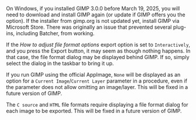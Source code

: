 On Windows, if you installed GIMP 3.0.0 before March 19, 2025, you will need to download and install GIMP again (or update if GIMP offers you the option). If the installer from gimp.org is not updated yet, install GIMP via Microsoft Store. There was originally an issue that prevented several plug-ins, including Batcher, from working.

If the *How to adjust file format options* export option is set to `Interactively`, and you press the Export button, it may seem as though nothing happens.
In that case, the file format dialog may be displayed behind GIMP.
If so, simply select the dialog in the taskbar to bring it up.

If you run GIMP using the official AppImage, `None` will be displayed as an option for a `Current Image`/`Current Layer` parameter in a procedure, even if the parameter does not allow omitting an image/layer. This will be fixed in a future version of GIMP.

The `C source` and `HTML` file formats require displaying a file format dialog for each image to be exported. This will be fixed in a future version of GIMP.
